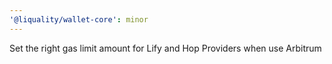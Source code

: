 ```yaml
---
'@liquality/wallet-core': minor
---
```


Set the right gas limit amount for Lify and Hop Providers when use Arbitrum
